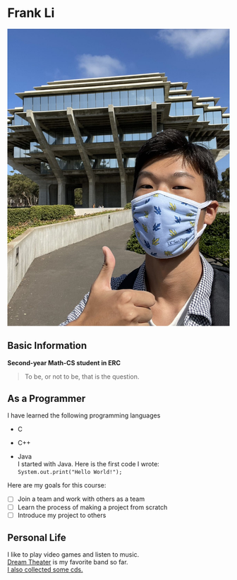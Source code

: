 # Frank Li
![Photo](materials/profile.jpg)

## Basic Information
**Second-year Math-CS student in ERC**
> To be, or not to be, that is the question. 

## As a Programmer
I have learned the following programming languages
- C
* C++
+ Java<br />
I started with Java. Here is the first code I wrote: `System.out.print("Hello World!");`

Here are my goals for this course:
- [ ] Join a team and work with others as a team
- [ ] Learn the process of making a project from scratch
- [ ] Introduce my project to others

## Personal Life
I like to play video games and listen to music. <br />
[Dream Theater](https://dreamtheater.net/) is my favorite band so far. <br />
[I also collected some cds.](/materials/cds.jpg)
